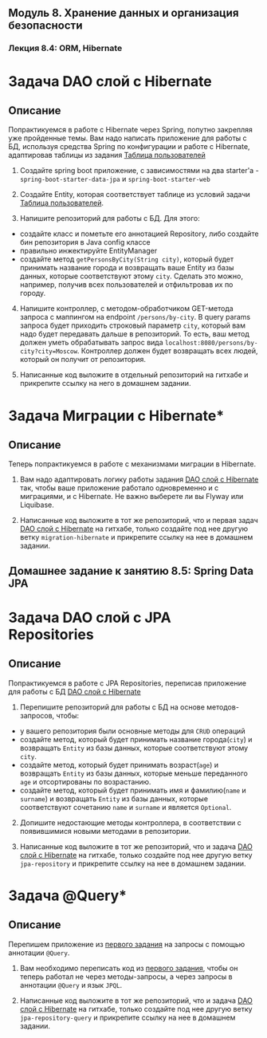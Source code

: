 ## Модуль 8. Хранение данных и организация безопасности
### Лекция 8.4: ORM, Hibernate

# Задача DAO слой c Hibernate

## Описание
Попрактикуемся в работе с Hibernate через Spring, попутно закрепляя уже пройденные темы. Вам надо написать приложение для работы с БД, используя средства Spring по конфигурации и работе с Hibernate, адаптировав таблицы из задания [Таблица пользователей](https://github.com/netology-code/jd-homeworks/blob/master/sql-basic/task/README.md)

1. Создайте spring boot приложение, с зависимостями на два starter'а - `spring-boot-starter-data-jpa` и `spring-boot-starter-web`

2. Создайте Entity, которая соответствует таблице из условий задачи [Таблица пользователей](https://github.com/netology-code/jd-homeworks/blob/master/sql-basic/task/README.md).

3. Напишите репозиторий для работы с БД. Для этого:
- создайте класс и пометьте его аннотацией Repository, либо создайте бин репозитория в Java config классе
- правильно инжектируйте EntityManager
- создайте метод `getPersonsByCity(String city)`, который будет принимать название города и возвращать ваше Entity из базы данных, которые соответствуют этому `city`. Сделать это можно, например, получив всех пользователей и отфильтровав их по городу.

4. Напишите контроллер, с методом-обработчиком GET-метода запроса с маппингом на endpoint `/persons/by-city`. В query params запроса будет приходить строковый параметр `city`, который вам надо будет передавать дальше в репозиторий. То есть, ваш метод должен уметь обрабатывать запрос вида `localhost:8080/persons/by-city?city=Moscow`.
   Контроллер должен будет возвращать всех людей, который он получит от репозитория.

5. Написанные код выложите в отдельный репозиторий на гитхабе и прикрепите ссылку на него в домашнем задании.


# Задача Миграции c Hibernate*

## Описание
Теперь попрактикуемся в работе с механизмами миграции в Hibernate.

1. Вам надо адаптировать логику работы задания [DAO слой c Hibernate](https://github.com/netology-code/jd-homeworks/blob/master/hibernate/task1/README.md) так, чтобы ваше приложение работало одновременно и с миграциями, и с Hibernate. Не важно выберете ли вы Flyway или Liquibase.

2. Написанные код выложите в тот же репозиторий, что и первая задач [DAO слой c Hibernate](https://github.com/netology-code/jd-homeworks/blob/master/hibernate/task1/README.md) на гитхабe, только создайте под нее другую ветку `migration-hibernate` и прикрепите ссылку на нее в домашнем задании.


## Домашнее задание к занятию 8.5: Spring Data JPA
# Задача DAO слой c JPA Repositories

## Описание
Попрактикуемся в работе с JPA Repositories, переписав приложение для работы с БД [DAO слой c Hibernate](https://github.com/netology-code/jd-homeworks/blob/master/hibernate/task1/README.md)

1. Перепишите репозиторий для работы с БД на основе методов-запросов, чтобы:
- у вашего репозитория были основные методы для `CRUD` операций
- создайте метод, который будет принимать название города(`city`) и возвращать `Entity` из базы данных, которые соответствуют этому `city`.
- создайте метод, который будет принимать возраст(`age`) и возвращать `Entity` из базы данных, которые меньше переданного `age` и отсортированы по возрастанию.
- создайте метод, который будет принимать имя и фамилию(`name` и `surname`) и возвращать `Entity` из базы данных, которые соответствуют сочетанию `name` и `surname` и является `Optional`.

2. Допишите недостающие методы контроллера, в соответствии с появившимися новыми методами в репозитории.

3. Написанные код выложите в тот же репозиторий, что и задача [DAO слой c Hibernate](https://github.com/netology-code/jd-homeworks/blob/master/hibernate/task1/README.md) на гитхабe, только создайте под нее другую ветку `jpa-repository` и прикрепите ссылку на нее в домашнем задании.


# Задача @Query*

## Описание
Перепишем приложение из [первого задания](https://github.com/netology-code/jd-homeworks/blob/master/spring-jpa/task1/README.md) на запросы с помощью аннотации `@Query`.

1. Вам необходимо переписать код из [первого задания](https://github.com/netology-code/jd-homeworks/blob/master/spring-jpa/task1/README.md), чтобы он теперь работал не через методы-запросы, а через запросы в аннотации `@Query` и язык `JPQL`.

2. Написанные код выложите в тот же репозиторий, что и задача [DAO слой c Hibernate](https://github.com/netology-code/jd-homeworks/blob/master/hibernate/task1/README.md) на гитхабe, только создайте под нее другую ветку `jpa-repository-query` и прикрепите ссылку на нее в домашнем задании.
